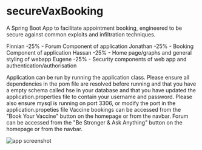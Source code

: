 # secureVaxBooking
A Spring Boot App to facilitate appointment booking, engineered to be secure against common exploits and infiltration techniques.

Finnian -25% - Forum Component of application
Jonathan -25% - Booking Component of application
Hassan -25% - Home page/graphs and general styling of webapp
Eugene -25% - Security components of web app and authentication/authorisation


Application can be run by running the application class. Please ensure all dependencies in the pom file are resolved before running and that you have a empty schema called hse in your database and that you have updated the application.properties file to contain your username and password. Please also ensure mysql is running on port 3306, or modify the port in the application.propeties file
Vaccine bookings can be accessed from the "Book Your Vaccine" button on the homepage or from the navbar.
Forum can be accessed from the "Be Stronger & Ask Anything" button on the homepage or from the navbar.

![app screenshot](https://user-images.githubusercontent.com/71187088/156616775-6dbbd0b9-cbb5-4ce0-b051-903e95400198.png)
